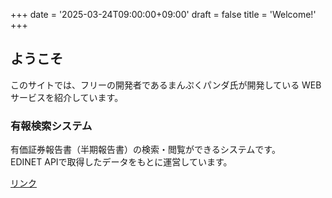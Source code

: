 +++
date = '2025-03-24T09:00:00+09:00'
draft = false
title = 'Welcome!'
+++
## ようこそ

このサイトでは、フリーの開発者であるまんぷくパンダ氏が開発している
WEBサービスを紹介しています。

### 有報検索システム

有価証券報告書（半期報告書）の検索・閲覧ができるシステムです。  
EDINET APIで取得したデータをもとに運営しています。

[リンク](http://133.18.160.183/manten/) 


